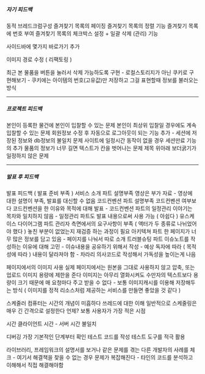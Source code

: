 ##### 자기 피드백

동적 브레드크럼구성
즐겨찾기 목록의 페이징
즐겨찾기 목록의 정렬 기능
즐겨찾기 목록에 번호 부여
즐겨찾기 목록의 체크박스 설정 + 일괄 삭제 (관리) 기능

사이드바에 몇가지 바로가기 추가

이미지 경로 수정 ( 리팩토링 )

최근 본 물품을 버튼을 눌러서 삭제 가능하도록 구현
\- 로컬스토리지가 아닌 쿠키로 구현해보기
\- 쿠키에는 아이템의 번호(고유값)만 저장하고 그걸 표현할때 정보를 불러오는 방식

***

##### 프로젝트 피드백

본인이 등록한 물건에 본인이 입찰할 수 있는 문제
본인이 최상위 입찰일 경우에도 계속 입찰할 수 있는 문제
회원정보 수정 후 자동으로 로그아웃이 되는 기능 추가
\- 세션에 저장된 정보와 db정보의 불일치 문제
사이트에 일정시간 동작이 없을 경우 세션만료 기능의 추가
물품의 정보가 너무 길면 텍스트가 칸을 벗어나는 문제
제목 위아래 보더굵기가 일정하지 않은 문제

***

##### 발표 후 피드백

발표 피드백 ( 발표 준비 부족 )
서비스 소개 파트 설명부족
영상은 부가 자료 - 영상에 대한 설명이 부족, 발표를 대신할 수 없음
코드컨벤션 파트 설명부족
코드컨벤션 여부보다 코드컨벤션을 한 이유와 목적에 대해 발표
\- 코드컨벤션 파트의 일정관리 이야기는 목차와 일치하지 않음
\- 일정관리 파트도 발표 내용으로써 사용 가능 ( 아쉽다 )
유스케이스 다이어그램 파트
관리자 측면에서의 요구사항이 부족 ( 액터가 두 종류로 나뉘었어야 했다 )
놓친 부분이 없었는지 재검증 하는 과정이 필요
아키텍쳐 파트
한 페이지가 너무 많은 정보를 담고 있음
\- 페이지를 나눠서 따로 소개
트러블슈팅 파트
이슈노트를 작성하는 이유에 대해 고민
\- 이슈내용을 공유하기 위해서 작성
\- 예상 독자에 따라 ( 목적성에 따라 ) 내용이 달라져야 함
\- 차라리 의사코드로 작성해서 가독성을 높이는게 나음

페이지에서의 이미지 사용
실제 페이지에서는 원본을 그대로 사용하지 않고 압축, 또는 업로드 이미지 용량에 제한을 준다
이미지는 아무리 열화시켜도 수만자의 텍스트보다 용량이 크기 때문에 매 요청마다 주고 받을 수 없다 - 보통 이미지캐시를 이용해 저장해두는 방식
( 이미지를 정적 리소스처럼 제공하는 서비스를 만들면 좋았을 것 같다 )

스케줄러
컴퓨터는 시간의 개념이 미흡하다
쓰레드에 대한 이해
일반적으로 스케줄링은 매우 긴 간격으로 설정한다 언제? 보통 사용자가 가장 적은 시점

시간
클라이언트 시간 - 서버 시간 불일치

디버깅
가장 기본적인 단계부터 확인
테스트 코드를 작성
테스트 도구를 적극 활용

라이브러리, 프레임워크의 설명서를 보거나
같은 문제를 겪는 다른 개발자의 사례를 체크
\- 여기서 해결책을 찾을 수 없는 경우 문제가 복잡해진다
\- 타인의 코드를 분석하고 이해해서 직접 해결해야함
